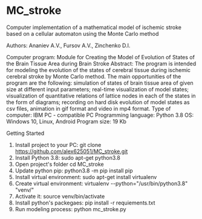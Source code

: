 # MC_stroke
Computer implementation of a mathematical model of ischemic stroke based on a cellular automaton using the Monte Carlo method

Authors: Ananiev A.V., Fursov A.V., Zinchenko D.I.

Computer program:
Module for Creating the Model of Evolution of States of the Brain Tissue Area during Brain Stroke
Abstract: The program is intended for modeling the evolution of the states of cerebral tissue during ischemic cerebral stroke by Monte Carlo method.  The main opportunities of the program are the following: simulation of states of brain tissue area of given size at different input parameters; real-time visualization of model states; visualization of quantitative relations of lattice nodes in each of the states in the form of diagrams; recording on hard disk evolution of model states as csv files, animation in gif format and video in mp4 format.
Type of computer: IBM PC - compatible PC
Programming language: Python 3.8
OS: Windows 10, Linux, Android
Program size:		19 Kb


Getting Started
1) Install project to your PC: git clone https://github.com/alex625051/MC_stroke.git
2) Install Python 3.8: sudo apt-get python3.8
3) Open project's folder cd MC_stroke
4) Update python pip: python3.8 -m pip install pip
5) Install virtual environment: sudo apt-get install virtualenv
6) Create virtual environment: virtualenv --python="/usr/bin/python3.8" "venv/"
7) Activate it: source venv/bin/activate
8) Install python's packegaes: pip install -r requiements.txt
9) Run modeling process: python mc_stroke.py
